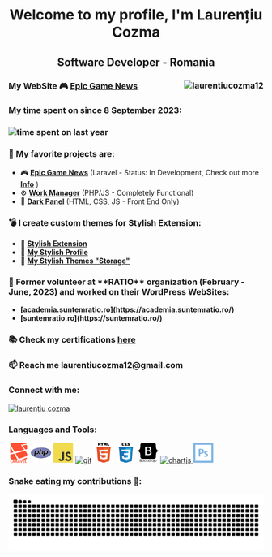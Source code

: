 <!--  Link: https://rahuldkjain.github.io/gh-profile-readme-generator/ -->
<h1 align="center"> Welcome to my profile, I'm Laurențiu Cozma </h1>
<h2 align="center"> Software Developer - Romania </h2>

<h3><img align="right" src="https://komarev.com/ghpvc/?username=laurentiucozma12&label=Profile%20views&color=brightgreen&style=for-the-badge" alt="laurentiucozma12" /></h3>
<h3 aligh="left"> My WebSite 🎮 <a href="https://epicgamenews.com/" target="_blank">Epic Game News</a></h3>

<!-- Time Spent On -->
<h3> My time spent on since 8 September 2023: </h3>     
<h3 align="left">
 <img src="https://github-readme-stats.vercel.app/api/wakatime?username=laurentiucozma12&hide_title=true&hide_border=true&langs_count=5&bg_color=00000000&text_color=777" alt="time spent on last year" />      
</h3>    

<h3> 🍍 My favorite projects are: </h3>       
      
- 🎮 **[Epic Game News](https://www.epicgamenews.com/)** (Laravel - Status: In Development, Check out more **[Info](https://github.com/laurentiucozma12/epicgamenews-presentation)** )
- ⚙️ **[Work Manager](https://github.com/laurentiucozma12/Work-Manager-Thesis)** (PHP/JS - Completely Functional)
- 🍪 **[Dark Panel](https://github.com/laurentiucozma12/Dark-Panel)** (HTML, CSS, JS - Front End Only)

<h3> 💣 I create custom themes for Stylish Extension: </h3>           
        
- 🏰 **[Stylish Extension](https://chrome.google.com/webstore/detail/stylish-custom-themes-for/fjnbnpbmkenffdnngjfgmeleoegfcffe)**           
- 🐢 **[My Stylish Profile](https://userstyles.org/user-profile/3767261)**
- 🐋 **[My Stylish Themes "Storage"](https://github.com/laurentiucozma12/stylish-themes)**      
     
<h3> 🤝 Former volunteer at **RATIO** organization (February - June, 2023) and worked on their WordPress WebSites: </h3>        
<ul>
 <li><b>[academia.suntemratio.ro](https://academia.suntemratio.ro/)</b></li>
 <li><b>[suntemratio.ro](https://suntemratio.ro/)</b></li>
</ul>    
       
<h3> 📚 Check my certifications <b><a href="https://github.com/laurentiucozma12/Certifications">here</a></b></h3>

<h3> 📫 Reach me <b>laurentiucozma12@gmail.com</b></h3>

<h3 align="left">Connect with me:</h3>
<p align="left">
   <a href="https://www.linkedin.com/in/lauren%C8%9Biu-cozma-0025411ab/" target="blank"><img align="center" src="https://raw.githubusercontent.com/rahuldkjain/github-profile-readme-generator/master/src/images/icons/Social/linked-in-alt.svg" alt="laurențiu cozma" height="30" width="40" /></a>
</p>

<h3 align="left">Languages and Tools:</h3>
<p align="left">
  <a href="https://laravel.com/" target="_blank" rel="noreferrer"> <img src="https://raw.githubusercontent.com/devicons/devicon/master/icons/laravel/laravel-plain-wordmark.svg" alt="laravel" width="40" height="40"/></a>
<!--   <a href="https://www.docker.com/" target="_blank" rel="noreferrer"> <img src="https://raw.githubusercontent.com/devicons/devicon/master/icons/docker/docker-original-wordmark.svg" alt="docker" width="40" height="40"/> </a> -->
  <a href="https://www.php.net" target="_blank" rel="noreferrer"> <img src="https://raw.githubusercontent.com/devicons/devicon/master/icons/php/php-original.svg" alt="php" width="40" height="40"/></a>
    <a href="https://developer.mozilla.org/en-US/docs/Web/JavaScript" target="_blank" rel="noreferrer"><img src="https://raw.githubusercontent.com/devicons/devicon/master/icons/javascript/javascript-original.svg" alt="javascript" width="40" height="40"/></a>
    <a href="https://git-scm.com/" target="_blank" rel="noreferrer"> <img src="https://www.vectorlogo.zone/logos/git-scm/git-scm-icon.svg" alt="git" width="40" height="40"/></a>
  <a href="https://www.w3.org/html/" target="_blank" rel="noreferrer"><img src="https://raw.githubusercontent.com/devicons/devicon/master/icons/html5/html5-original-wordmark.svg" alt="html5" width="40" height="40"/></a>
  <a href="https://www.w3schools.com/css/" target="_blank" rel="noreferrer"> <img src="https://raw.githubusercontent.com/devicons/devicon/master/icons/css3/css3-original-wordmark.svg" alt="css3" width="40" height="40"/></a>
  <a href="https://getbootstrap.com" target="_blank" rel="noreferrer"><img src="https://raw.githubusercontent.com/devicons/devicon/master/icons/bootstrap/bootstrap-plain-wordmark.svg" alt="bootstrap" width="40" height="40"/></a> 
  <a href="https://www.chartjs.org" target="_blank" rel="noreferrer"> <img src="https://www.chartjs.org/media/logo-title.svg" alt="chartjs" width="40" height="40"/> </a>  
<!--    <a href="https://www.mysql.com/" target="_blank" rel="noreferrer"><img src="https://raw.githubusercontent.com/devicons/devicon/master/icons/mysql/mysql-original-wordmark.svg" alt="mysql" width="40" height="40"/></a>
  <a href="https://www.w3schools.com/cs/" target="_blank" rel="noreferrer"><img src="https://raw.githubusercontent.com/devicons/devicon/master/icons/csharp/csharp-original.svg" alt="csharp" width="40" height="40"/></a>
  <a href="https://www.w3schools.com/cpp/" target="_blank" rel="noreferrer"> <img src="https://raw.githubusercontent.com/devicons/devicon/master/icons/cplusplus/cplusplus-original.svg" alt="cplusplus" width="40" height="40"/></a> -->
  <a href="https://www.photoshop.com/en" target="_blank" rel="noreferrer"><img src="https://raw.githubusercontent.com/devicons/devicon/master/icons/photoshop/photoshop-line.svg" alt="photoshop" width="40" height="40"/></a>
</p>  

<!-- Snake Dark SVG -->
<h3> Snake eating my contributions 🐍:</h3>
<picture>
  <source media="(prefers-color-scheme: dark)" srcset="https://raw.githubusercontent.com/laurentiucozma12/laurentiucozma12/b6cefefa997f63e8b523dc66bc9a66f70fa22905/github-contribution-grid-snake-dark.svg" />
  <img alt="github-snake" src="https://raw.githubusercontent.com/laurentiucozma12/laurentiucozma12/b6cefefa997f63e8b523dc66bc9a66f70fa22905/github-contribution-grid-snake-dark.svg" />
</picture>
